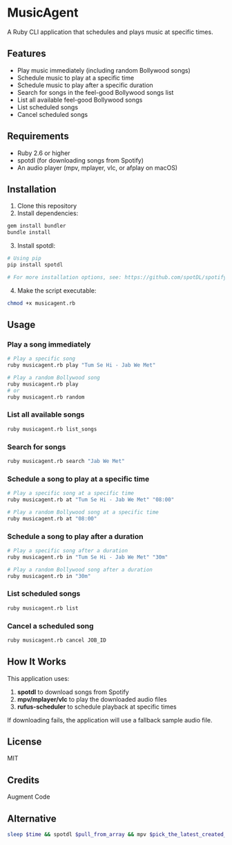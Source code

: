# MusicAgent

A Ruby CLI application that schedules and plays music at specific times.

## Features

- Play music immediately (including random Bollywood songs)
- Schedule music to play at a specific time
- Schedule music to play after a specific duration
- Search for songs in the feel-good Bollywood songs list
- List all available feel-good Bollywood songs
- List scheduled songs
- Cancel scheduled songs

## Requirements

- Ruby 2.6 or higher
- spotdl (for downloading songs from Spotify)
- An audio player (mpv, mplayer, vlc, or afplay on macOS)

## Installation

1. Clone this repository
2. Install dependencies:

```bash
gem install bundler
bundle install
```

3. Install spotdl:

```bash
# Using pip
pip install spotdl

# For more installation options, see: https://github.com/spotDL/spotify-downloader
```

4. Make the script executable:

```bash
chmod +x musicagent.rb
```

## Usage

### Play a song immediately

```bash
# Play a specific song
ruby musicagent.rb play "Tum Se Hi - Jab We Met"

# Play a random Bollywood song
ruby musicagent.rb play
# or
ruby musicagent.rb random
```

### List all available songs

```bash
ruby musicagent.rb list_songs
```

### Search for songs

```bash
ruby musicagent.rb search "Jab We Met"
```

### Schedule a song to play at a specific time

```bash
# Play a specific song at a specific time
ruby musicagent.rb at "Tum Se Hi - Jab We Met" "08:00"

# Play a random Bollywood song at a specific time
ruby musicagent.rb at "08:00"
```

### Schedule a song to play after a duration

```bash
# Play a specific song after a duration
ruby musicagent.rb in "Tum Se Hi - Jab We Met" "30m"

# Play a random Bollywood song after a duration
ruby musicagent.rb in "30m"
```

### List scheduled songs

```bash
ruby musicagent.rb list
```

### Cancel a scheduled song

```bash
ruby musicagent.rb cancel JOB_ID
```

## How It Works

This application uses:

1. **spotdl** to download songs from Spotify
2. **mpv/mplayer/vlc** to play the downloaded audio files
3. **rufus-scheduler** to schedule playback at specific times

If downloading fails, the application will use a fallback sample audio file.

## License

MIT

## Credits
Augment Code

## Alternative
```bash
sleep $time && spotdl $pull_from_array && mpv $pick_the_latest_created_file
```
